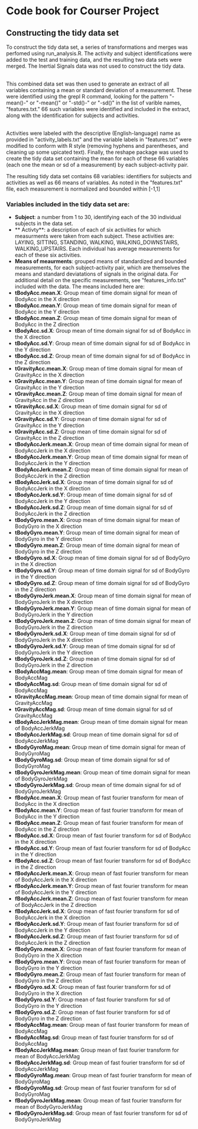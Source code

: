 # Code book for Courser Project

## Constructing the tidy data set

To construct the tidy data set, a series of transformations and merges was perfomed using run_analysis.R.  The activity and subject identifications were added to the test and training data, and the resulting two data sets were merged.  The Inertial Signals data was not used to construct the tidy data.<br><br>

This combined data set was then used to generate an extract of all variables containing a mean or standard deviation of a measurement.  These were identified using the grepl R command, looking for the pattern "-mean()-" or "-mean()" or "-std()-" or "-sd()" in the list of varible names, "features.txt."  66 such variables were identified and included in the extract, along with the identification for subjects and activities.<br><br>

Activities were labeled with the descriptive (English-language) name as provided in "activity_labels.txt" and the variable labels in "features.txt" were modified to conform with R style (removing hyphens and parentheses, and cleaning up some upicated text).  Finally, the reshape package was used to create the tidy data set containing the mean for each of these 66 variables (each one the mean or sd of a measurement) by each subject-activity pair.

The resulting tidy data set contains 68 variables: identifiers for subjects and activities as well as 66 means of variables.  As noted in the "features.txt" file, each measurement is normalized and bounded within [-1,1]

### Variables included in the tidy data set are:
* **Subject**: a number from 1 to 30, identifying each of the 30 individual subjects in the data set.
* ** Activty**: a description of each of six activities for which measurments were taken from each subject.  These activities are: LAYING, SITTING, STANDING, WALKING, WALKING_DOWNSTAIRS, WALKING_UPSTAIRS.  Each individual has average meaurements for each of these six activities.
* **Means of meaurments**: grouped means of standardized and bounded measurements, for each subject-activity pair, which are themselves the means and standard deviatations of signals in the original data.  For additional detail on the specific measurements, see "features_info.txt" included with the data.  The means included here are:
* **tBodyAcc.mean.X**:  Group mean of  time domain signal for mean of BodyAcc in the X direction
* **tBodyAcc.mean.Y**:  Group mean of  time domain signal for mean of BodyAcc in the Y direction
* **tBodyAcc.mean.Z**:  Group mean of  time domain signal for mean of BodyAcc in the Z direction
* **tBodyAcc.sd.X**:  Group mean of  time domain signal for sd of BodyAcc in the X direction
* **tBodyAcc.sd.Y**:  Group mean of  time domain signal for sd of BodyAcc in the Y direction
* **tBodyAcc.sd.Z**:  Group mean of  time domain signal for sd of BodyAcc in the Z direction
* **tGravityAcc.mean.X**:  Group mean of  time domain signal for mean of GravityAcc in the X direction
* **tGravityAcc.mean.Y**:  Group mean of  time domain signal for mean of GravityAcc in the Y direction
* **tGravityAcc.mean.Z**:  Group mean of  time domain signal for mean of GravityAcc in the Z direction
* **tGravityAcc.sd.X**:  Group mean of  time domain signal for sd of GravityAcc in the X direction
* **tGravityAcc.sd.Y**:  Group mean of  time domain signal for sd of GravityAcc in the Y direction
* **tGravityAcc.sd.Z**:  Group mean of  time domain signal for sd of GravityAcc in the Z direction
* **tBodyAccJerk.mean.X**:  Group mean of  time domain signal for mean of BodyAccJerk in the X direction
* **tBodyAccJerk.mean.Y**:  Group mean of  time domain signal for mean of BodyAccJerk in the Y direction
* **tBodyAccJerk.mean.Z**:  Group mean of  time domain signal for mean of BodyAccJerk in the Z direction
* **tBodyAccJerk.sd.X**:  Group mean of  time domain signal for sd of BodyAccJerk in the X direction
* **tBodyAccJerk.sd.Y**:  Group mean of  time domain signal for sd of BodyAccJerk in the Y direction
* **tBodyAccJerk.sd.Z**:  Group mean of  time domain signal for sd of BodyAccJerk in the Z direction
* **tBodyGyro.mean.X**:  Group mean of  time domain signal for mean of BodyGyro in the X direction
* **tBodyGyro.mean.Y**:  Group mean of  time domain signal for mean of BodyGyro in the Y direction
* **tBodyGyro.mean.Z**:  Group mean of  time domain signal for mean of BodyGyro in the Z direction
* **tBodyGyro.sd.X**:  Group mean of  time domain signal for sd of BodyGyro in the X direction
* **tBodyGyro.sd.Y**:  Group mean of  time domain signal for sd of BodyGyro in the Y direction
* **tBodyGyro.sd.Z**:  Group mean of  time domain signal for sd of BodyGyro in the Z direction
* **tBodyGyroJerk.mean.X**:  Group mean of  time domain signal for mean of BodyGyroJerk in the X direction
* **tBodyGyroJerk.mean.Y**:  Group mean of  time domain signal for mean of BodyGyroJerk in the Y direction
* **tBodyGyroJerk.mean.Z**:  Group mean of  time domain signal for mean of BodyGyroJerk in the Z direction
* **tBodyGyroJerk.sd.X**:  Group mean of  time domain signal for sd of BodyGyroJerk in the X direction
* **tBodyGyroJerk.sd.Y**:  Group mean of  time domain signal for sd of BodyGyroJerk in the Y direction
* **tBodyGyroJerk.sd.Z**:  Group mean of  time domain signal for sd of BodyGyroJerk in the Z direction
* **tBodyAccMag.mean**:  Group mean of  time domain signal for mean of BodyAccMag 
* **tBodyAccMag.sd**:  Group mean of  time domain signal for sd of BodyAccMag 
* **tGravityAccMag.mean**:  Group mean of  time domain signal for mean of GravityAccMag 
* **tGravityAccMag.sd**:  Group mean of  time domain signal for sd of GravityAccMag 
* **tBodyAccJerkMag.mean**:  Group mean of  time domain signal for mean of BodyAccJerkMag 
* **tBodyAccJerkMag.sd**:  Group mean of  time domain signal for sd of BodyAccJerkMag 
* **tBodyGyroMag.mean**:  Group mean of  time domain signal for mean of BodyGyroMag 
* **tBodyGyroMag.sd**:  Group mean of  time domain signal for sd of BodyGyroMag 
* **tBodyGyroJerkMag.mean**:  Group mean of  time domain signal for mean of BodyGyroJerkMag 
* **tBodyGyroJerkMag.sd**:  Group mean of  time domain signal for sd of BodyGyroJerkMag 
* **fBodyAcc.mean.X**:  Group mean of  fast fourier transform for mean of BodyAcc in the X direction
* **fBodyAcc.mean.Y**:  Group mean of  fast fourier transform for mean of BodyAcc in the Y direction
* **fBodyAcc.mean.Z**:  Group mean of  fast fourier transform for mean of BodyAcc in the Z direction
* **fBodyAcc.sd.X**:  Group mean of  fast fourier transform for sd of BodyAcc in the X direction
* **fBodyAcc.sd.Y**:  Group mean of  fast fourier transform for sd of BodyAcc in the Y direction
* **fBodyAcc.sd.Z**:  Group mean of  fast fourier transform for sd of BodyAcc in the Z direction
* **fBodyAccJerk.mean.X**:  Group mean of  fast fourier transform for mean of BodyAccJerk in the X direction
* **fBodyAccJerk.mean.Y**:  Group mean of  fast fourier transform for mean of BodyAccJerk in the Y direction
* **fBodyAccJerk.mean.Z**:  Group mean of  fast fourier transform for mean of BodyAccJerk in the Z direction
* **fBodyAccJerk.sd.X**:  Group mean of  fast fourier transform for sd of BodyAccJerk in the X direction
* **fBodyAccJerk.sd.Y**:  Group mean of  fast fourier transform for sd of BodyAccJerk in the Y direction
* **fBodyAccJerk.sd.Z**:  Group mean of  fast fourier transform for sd of BodyAccJerk in the Z direction
* **fBodyGyro.mean.X**:  Group mean of  fast fourier transform for mean of BodyGyro in the X direction
* **fBodyGyro.mean.Y**:  Group mean of  fast fourier transform for mean of BodyGyro in the Y direction
* **fBodyGyro.mean.Z**:  Group mean of  fast fourier transform for mean of BodyGyro in the Z direction
* **fBodyGyro.sd.X**:  Group mean of  fast fourier transform for sd of BodyGyro in the X direction
* **fBodyGyro.sd.Y**:  Group mean of  fast fourier transform for sd of BodyGyro in the Y direction
* **fBodyGyro.sd.Z**:  Group mean of  fast fourier transform for sd of BodyGyro in the Z direction
* **fBodyAccMag.mean**:  Group mean of  fast fourier transform for mean of BodyAccMag 
* **fBodyAccMag.sd**:  Group mean of  fast fourier transform for sd of BodyAccMag 
* **fBodyAccJerkMag.mean**:  Group mean of  fast fourier transform for mean of BodyAccJerkMag 
* **fBodyAccJerkMag.sd**:  Group mean of  fast fourier transform for sd of BodyAccJerkMag 
* **fBodyGyroMag.mean**:  Group mean of  fast fourier transform for mean of BodyGyroMag 
* **fBodyGyroMag.sd**:  Group mean of  fast fourier transform for sd of BodyGyroMag 
* **fBodyGyroJerkMag.mean**:  Group mean of  fast fourier transform for mean of BodyGyroJerkMag 
* **fBodyGyroJerkMag.sd**:  Group mean of  fast fourier transform for sd of BodyGyroJerkMag 

